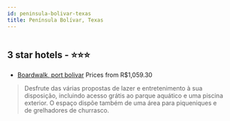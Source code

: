 ```yaml
---
id: peninsula-bolivar-texas
title: Península Bolívar, Texas
---
```


<center><img src="https://i.travelapi.com/hotels/22000000/21520000/21513400/21513323/cdc02c8a_z.jpg" alt="" /></center>


##  3 star hotels - ⭐️⭐️⭐️

-    [Boardwalk, port bolivar](https://www.hurb.com/br/aud/https://www.hurb.com/br/hotels/peninsula-bolivar/boardwalk-port-bolivar-HT-1GY7?cmp=18055) Prices from R$1,059.30
   > Desfrute das várias propostas de lazer e entretenimento à sua disposição, incluindo acesso grátis ao parque aquático e uma piscina exterior. O espaço dispõe também de uma área para piqueniques e de grelhadores de churrasco.

